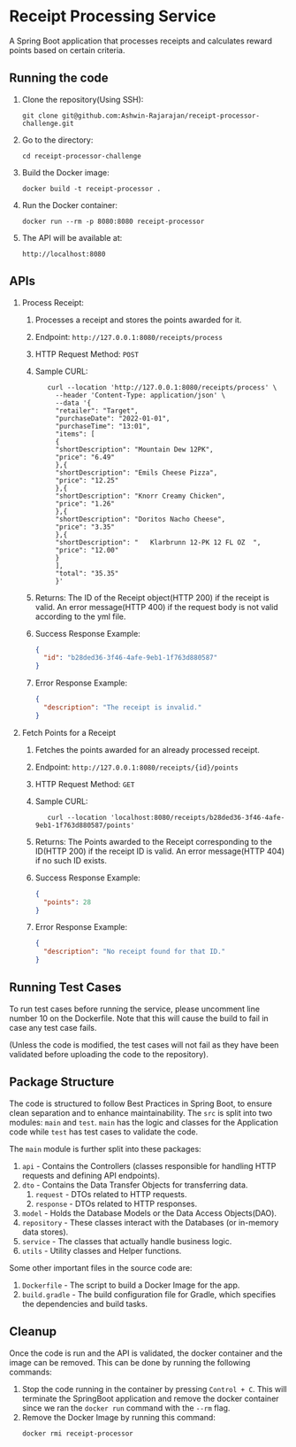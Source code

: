 # Receipt Processing Service

A Spring Boot application that processes receipts and calculates reward points based on certain criteria.

## Running the code
1. Clone the repository(Using SSH):

   ```
   git clone git@github.com:Ashwin-Rajarajan/receipt-processor-challenge.git
   ```
2. Go to the directory:

   ```
   cd receipt-processor-challenge
   ```
3. Build the Docker image:

   ```
   docker build -t receipt-processor .
   ```  
4. Run the Docker container:

   ```
   docker run --rm -p 8080:8080 receipt-processor
   ```
5. The API will be available at:

   ```
   http://localhost:8080
   ```

## APIs
1. Process Receipt:
   1. Processes a receipt and stores the points awarded for it.
   2. Endpoint: `http://127.0.0.1:8080/receipts/process`
   3. HTTP Request Method: `POST`
   4. Sample CURL: 
    
       ```curl 
          curl --location 'http://127.0.0.1:8080/receipts/process' \
            --header 'Content-Type: application/json' \
            --data '{
            "retailer": "Target",
            "purchaseDate": "2022-01-01",
            "purchaseTime": "13:01",
            "items": [
            {
            "shortDescription": "Mountain Dew 12PK",
            "price": "6.49"
            },{
            "shortDescription": "Emils Cheese Pizza",
            "price": "12.25"
            },{
            "shortDescription": "Knorr Creamy Chicken",
            "price": "1.26"
            },{
            "shortDescription": "Doritos Nacho Cheese",
            "price": "3.35"
            },{
            "shortDescription": "   Klarbrunn 12-PK 12 FL OZ  ",
            "price": "12.00"
            }
            ],
            "total": "35.35"
            }'
       ```
   5. Returns: The ID of the Receipt object(HTTP 200) if the receipt is valid. An error message(HTTP 400) if the request body is not valid according to the yml file.
   6. Success Response Example:
      ```json
      {
        "id": "b28ded36-3f46-4afe-9eb1-1f763d880587"
      }
      ```
   7. Error Response Example:      
      ```json
      {
        "description": "The receipt is invalid."
      }
      ```

2. Fetch Points for a Receipt
    1. Fetches the points awarded for an already processed receipt.
    2. Endpoint: `http://127.0.0.1:8080/receipts/{id}/points`
    3. HTTP Request Method: `GET`
    4. Sample CURL:

        ```curl 
           curl --location 'localhost:8080/receipts/b28ded36-3f46-4afe-9eb1-1f763d880587/points'
        ```
    5. Returns: The Points awarded to the Receipt corresponding to the ID(HTTP 200) if the receipt ID is valid. An error message(HTTP 404) if no such ID exists.
    6. Success Response Example:
       ```json
       {
         "points": 28
       }
       ```
    7. Error Response Example:
       ```json
       {
         "description": "No receipt found for that ID."
       }
       ```
## Running Test Cases

To run test cases before running the service, please uncomment line number 10 on the Dockerfile.
Note that this will cause the build to fail in case any test case fails.

(Unless the code is modified, the test cases will not fail as they have been validated before uploading
the code to the repository).

## Package Structure

The code is structured to follow Best Practices in Spring Boot, to ensure clean separation and to enhance maintainability.
The `src` is split into two modules: `main` and `test`. `main` has the logic and classes for the Application code while `test` has test cases to validate the code.

The `main` module is further split into these packages:
1. `api` - Contains the Controllers (classes responsible for handling HTTP requests and defining API endpoints).
2. `dto` - Contains the Data Transfer Objects for transferring data.
   1. `request` - DTOs related to HTTP requests.
   2. `response` - DTOs related to HTTP responses.
3. `model` - Holds the Database Models or the Data Access Objects(DAO).
4. `repository` - These classes interact with the Databases (or in-memory data stores).
5. `service` - The classes that actually handle business logic.
6. `utils` - Utility classes and Helper functions.

Some other important files in the source code are:
1. `Dockerfile` - The script to build a Docker Image for the app.
2. `build.gradle` - The build configuration file for Gradle, which specifies the dependencies and build tasks.

## Cleanup

Once the code is run and the API is validated, the docker container and the image can be removed. This can be done by running the following commands:

1. Stop the code running in the container by pressing `Control + C`. This will terminate the SpringBoot application and 
remove the docker container since we ran the `docker run` command with the `--rm` flag. 
2. Remove the Docker Image by running this command:
   ```bash
   docker rmi receipt-processor
   ```